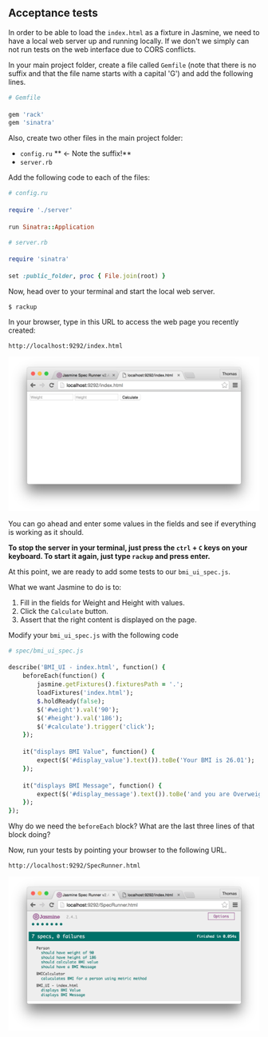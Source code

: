 ## Acceptance tests

In order to be able to load the `index.html` as a fixture in Jasmine, we need to have a local web server up and running locally. If we don't we simply can not run tests on the web interface due to CORS conflicts. 

In your main project folder, create a file called `Gemfile` (note that there is no suffix and that the file name starts with a capital 'G') and add the following lines.

```ruby
# Gemfile

gem 'rack'
gem 'sinatra'
```

Also, create two other files in the main project folder:
* `config.ru` ** <- Note the suffix!**
* `server.rb`

Add the following code to each of the files:
```ruby
# config.ru

require './server'

run Sinatra::Application

```

```ruby
# server.rb

require 'sinatra'

set :public_folder, proc { File.join(root) }
```

Now, head over to your terminal and start the local web server.
```shell
$ rackup
```
In your browser, type in this URL to access the web page you recently created:

```text
http://localhost:9292/index.html
```
![Web page accessed using a local web server](https://github.com/CraftAcademy/ca_course/raw/master/images//bmi_sinatra_interface.png)

You can go ahead and enter some values in the fields and see if everything is working as it should. 

**To stop the server in your terminal, just press the `ctrl` + `C` keys on your keyboard. To start it again, just type `rackup` and press enter.**

At this point, we are ready to add some tests to our `bmi_ui_spec.js`. 

What we want Jasmine to do is to:
1. Fill in the fields for Weight and Height with values.
2. Click the `Calculate` button.
3. Assert that the right content is displayed on the page.

Modify your `bmi_ui_spec.js` with the following code

```ruby
# spec/bmi_ui_spec.js

describe('BMI_UI - index.html', function() {
    beforeEach(function() {
        jasmine.getFixtures().fixturesPath = '.';
        loadFixtures('index.html');
        $.holdReady(false);
        $('#weight').val('90');
        $('#height').val('186');
        $('#calculate').trigger('click');
    });
    
    it("displays BMI Value", function() {
        expect($('#display_value').text()).toBe('Your BMI is 26.01');
    });

    it("displays BMI Message", function() {
        expect($('#display_message').text()).toBe('and you are Overweight');
    });
});
```
Why do we need the `beforeEach` block? What are the last three lines of that block doing?

Now, run your tests by pointing your browser to the following URL.


```text
http://localhost:9292/SpecRunner.html
```
![Jasmine tests passing using the local web server](https://github.com/CraftAcademy/ca_course/raw/master/images/jasmine_sinatra_passing_tests.png)
